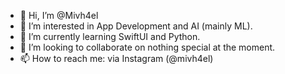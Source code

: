 - 👋 Hi, I’m @Mivh4el
- 👀 I’m interested in App Development and AI (mainly ML).
- 🌱 I’m currently learning SwiftUI and Python.
- 💞️ I’m looking to collaborate on nothing special at the moment.
- 📫 How to reach me: via Instagram (@mivh4el)

